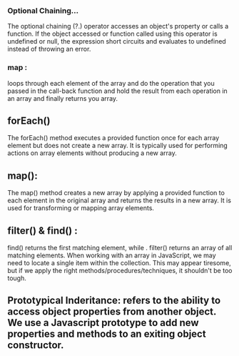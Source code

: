 ### Optional Chaining...

The optional chaining (?.) operator accesses an object's property or calls a function. If the object accessed or function called using this operator is undefined or null, the expression short circuits and evaluates to undefined instead of throwing an error.



### map : 

loops through each element of the array and do the operation that you passed in the call-back function and hold the result from each operation in an array and finally returns you array.


## forEach()
The forEach() method executes a provided function once for each array element but does not create a new array. It is typically used for performing actions on array elements without producing a new array.

## map():

The map() method creates a new array by applying a provided function to each element in the original array and returns the results in a new array. It is used for transforming or mapping array elements.

## filter() & find() :

find() returns the first matching element, while . filter() returns an array of all matching elements. When working with an array in JavaScript, we may need to locate a single item within the collection. This may appear tiresome, but if we apply the right methods/procedures/techniques, it shouldn't be too tough.


## Prototypical Inderitance: refers to the ability to access object properties from another object. We use a Javascript prototype to add new properties and methods to an exiting object constructor.